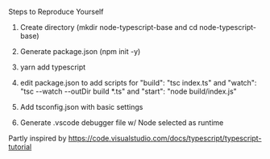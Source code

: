 Steps to Reproduce Yourself

1. Create directory (mkdir node-typescript-base and cd node-typescript-base)

2. Generate package.json (npm init -y)

3. yarn add typescript

4. edit package.json to add scripts for "build": "tsc index.ts"
   and "watch": "tsc --watch --outDir build \*.ts" and "start": "node build/index.js"

5. Add tsconfig.json with basic settings

6. Generate .vscode debugger file w/ Node selected as runtime

Partly inspired by https://code.visualstudio.com/docs/typescript/typescript-tutorial
